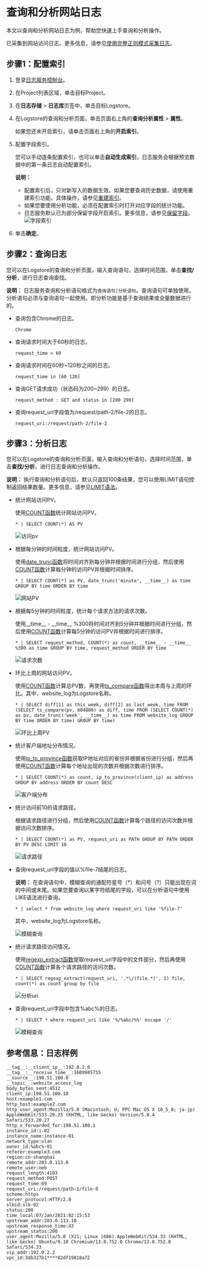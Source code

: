 # 查询和分析网站日志

本文以查询和分析网站日志为例，帮助您快速上手查询和分析操作。

已采集到网站访问日志。更多信息，请参见[使用完整正则模式采集日志](/cn.zh-CN/数据采集/Logtail采集/采集文本日志/使用完整正则模式采集日志.md)。

## 步骤1：配置索引

1.  登录[日志服务控制台](https://sls.console.aliyun.com)。

2.  在Project列表区域，单击目标Project。

3.  在**日志存储** \> **日志库**页签中，单击目标Logstore。

4.  在Logstore的查询和分析页面，单击页面右上角的**查询分析属性** \> **属性**。

    如果您还未开启索引，请单击页面右上角的**开启索引**。

5.  配置字段索引。

    您可以手动逐条配置索引，也可以单击**自动生成索引**，日志服务会根据预览数据中的第一条日志自动配置索引。

    **说明：**

    -   配置索引后，只对新写入的数据生效。如果您要查询历史数据，请使用重建索引功能。具体操作，请参见[重建索引](/cn.zh-CN/查询与分析/查询语法与功能/重建索引.md)。
    -   如果您要使用分析功能，必须在配置索引时打开对应字段的统计功能。
    -   日志服务默认已为部分保留字段开启索引。更多信息，请参见[保留字段](/cn.zh-CN/产品简介/限制说明/保留字段.md)。
    ![字段索引](https://static-aliyun-doc.oss-accelerate.aliyuncs.com/assets/img/zh-CN/6237060161/p210834.png)

6.  单击**确定**。


## 步骤2：查询日志

您可以在Logstore的查询和分析页面，输入查询语句，选择时间范围，单击**查找/分析**，进行日志查询查找。

**说明：** 日志服务查询和分析语句格式为`查询语句|分析语句`。查询语句可单独使用，分析语句必须与查询语句一起使用。即分析功能是基于查询结果或全量数据进行的。

-   查询包含Chrome的日志。

    ```
    Chrome
    ```

-   查询请求时间大于60秒的日志。

    ```
    request_time > 60
    ```

-   查询请求时间在60秒~120秒之间的日志。

    ```
    request_time in [60 120]
    ```

-   查询GET请求成功（状态码为200~299）的日志。

    ```
    request_method : GET and status in [200 299]
    ```

-   查询request\_uri字段值为/request/path-2/file-2的日志。

    ```
    request_uri:/request/path-2/file-2
    ```


## 步骤3：分析日志

您可以在Logstore的查询和分析页面，输入查询和分析语句，选择时间范围，单击**查找/分析**，进行日志查询和分析操作。

**说明：** 执行查询和分析语句后，默认只返回100条结果，您可以使用LIMIT语句控制返回结果数量。更多信息，请参见[LIMIT语法](/cn.zh-CN/查询与分析/SQL分析语法与功能/LIMIT语法.md)。

-   统计网站访问PV。

    使用[COUNT函数](/cn.zh-CN/查询与分析/SQL分析语法与功能/通用聚合函数.md)统计网站访问PV。

    ```
    * | SELECT COUNT(*) AS PV
    ```

    ![访问pv](https://static-aliyun-doc.oss-accelerate.aliyuncs.com/assets/img/zh-CN/8026760161/p224709.png)

-   根据每分钟的时间粒度，统计网站访问PV。

    使用[date\_trunc函数](/cn.zh-CN/查询与分析/SQL分析语法与功能/日期和时间函数.md)将时间对齐到每分钟并根据时间进行分组，然后使用[COUNT函数](/cn.zh-CN/查询与分析/SQL分析语法与功能/通用聚合函数.md)计算每分钟的访问PV并根据时间排序。

    ```
    * | SELECT COUNT(*) as PV, date_trunc('minute', __time__) as time GROUP BY time ORDER BY time
    ```

    ![网站PV](https://static-aliyun-doc.oss-accelerate.aliyuncs.com/assets/img/zh-CN/8026760161/p224710.png)

-   根据每5分钟的时间粒度，统计每个请求方法的请求次数。

    使用\_\_time\_\_ - \_\_time\_\_ %300将时间对齐到5分钟并根据时间进行分组，然后使用[COUNT函数](/cn.zh-CN/查询与分析/SQL分析语法与功能/通用聚合函数.md)计算每5分钟的访问PV并根据时间进行排序。

    ```
    * | SELECT request_method, COUNT(*) as count, __time__ - __time__ %300 as time GROUP BY time, request_method ORDER BY time
    ```

    ![请求次数](https://static-aliyun-doc.oss-accelerate.aliyuncs.com/assets/img/zh-CN/8026760161/p224711.png)

-   环比上周的网站访问PV。

    使用[COUNT函数](/cn.zh-CN/查询与分析/SQL分析语法与功能/通用聚合函数.md)计算总PV数，再使用[ts\_compare函数](/cn.zh-CN/查询与分析/SQL分析语法与功能/同比和环比函数.md)得出本周与上周的环比。其中，website\_log为Logstore名称。

    ```
    * | SELECT diff[1] as this_week, diff[2] as last_week, time FROM (SELECT ts_compare(pv, 604800) as diff, time FROM (SELECT COUNT(*) as pv, date_trunc('week', __time__) as time FROM website_log GROUP BY time ORDER BY time) GROUP BY time)
    ```

    ![环比上周PV](https://static-aliyun-doc.oss-accelerate.aliyuncs.com/assets/img/zh-CN/0418860161/p224805.png)

-   统计客户端地址分布情况。

    使用[ip\_to\_province函数](/cn.zh-CN/查询与分析/SQL分析语法与功能/IP地理函数.md)获取IP地址对应的省份并根据省份进行分组，然后再使用[COUNT函数](/cn.zh-CN/查询与分析/SQL分析语法与功能/通用聚合函数.md)计算每个地址出现的次数并根据次数进行排序。

    ```
    * | SELECT COUNT(*) as count, ip_to_province(client_ip) as address GROUP BY address ORDER BY count DESC
    ```

    ![客户端分布](https://static-aliyun-doc.oss-accelerate.aliyuncs.com/assets/img/zh-CN/8026760161/p224714.png)

-   统计访问前10的请求路径。

    根据请求路径进行分组，然后使用[COUNT函数](/cn.zh-CN/查询与分析/SQL分析语法与功能/通用聚合函数.md)计算每个路径的访问次数并根据访问次数排序。

    ```
    * | SELECT COUNT(*) as PV, request_uri as PATH GROUP BY PATH ORDER BY PV DESC LIMIT 10
    ```

    ![请求路径](https://static-aliyun-doc.oss-accelerate.aliyuncs.com/assets/img/zh-CN/8026760161/p224715.png)

-   查询request\_uri字段的值以%file-7结尾的日志。

    **说明：** 在查询语句中，模糊查询的通配符星号（\*）和问号（?）只能出现在词的中间或末尾。如果您要查询以某字符结尾的字段，可以在分析语句中使用LIKE语法进行查询。

    ```
    * | select * from website_log where request_uri like '%file-7'
    ```

    其中，website\_log为Logstore名称。

    ![模糊查询](https://static-aliyun-doc.oss-accelerate.aliyuncs.com/assets/img/zh-CN/8026760161/p224716.png)

-   统计请求路径访问情况。

    使用[regexp\_extract函数](/cn.zh-CN/查询与分析/SQL分析语法与功能/正则式函数.md)提取request\_uri字段中的文件部分，然后再使用[COUNT函数](/cn.zh-CN/查询与分析/SQL分析语法与功能/通用聚合函数.md)计算各个请求路径的访问次数。

    ```
    * | SELECT regexp_extract(request_uri, '.*\/(file.*)', 1) file, count(*) as count group by file
    ```

    ![分析uri](https://static-aliyun-doc.oss-accelerate.aliyuncs.com/assets/img/zh-CN/9652281161/p224727.png)

-   查询request\_uri字段中包含%abc%的日志。

    ```
    * | SELECT * where request_uri like '%/%abc/%%' escape '/'
    ```

    ![模糊查询](https://static-aliyun-doc.oss-accelerate.aliyuncs.com/assets/img/zh-CN/3024682161/p240990.png)


## 参考信息：日志样例

```
__tag__:__client_ip__:192.0.2.0
__tag__:__receive_time__:1609985755
__source__:198.51.100.0
__topic__:website_access_log
body_bytes_sent:4512
client_ip:198.51.100.10
host:example1.com
http_host:example2.com
http_user_agent:Mozilla/5.0 (Macintosh; U; PPC Mac OS X 10_5_8; ja-jp) AppleWebKit/533.20.25 (KHTML, like Gecko) Version/5.0.4 Safari/533.20.27
http_x_forwarded_for:198.51.100.1
instance_id:i-02
instance_name:instance-01
network_type:vlan
owner_id:%abc%-01
referer:example3.com
region:cn-shanghai
remote_addr:203.0.113.0
remote_user:neb
request_length:4103
request_method:POST
request_time:69
request_uri:/request/path-1/file-0
scheme:https
server_protocol:HTTP/2.0
slbid:slb-02
status:200
time_local:07/Jan/2021:02:15:53
upstream_addr:203.0.113.10
upstream_response_time:43
upstream_status:200
user_agent:Mozilla/5.0 (X11; Linux i686) AppleWebKit/534.33 (KHTML, like Gecko) Ubuntu/9.10 Chromium/13.0.752.0 Chrome/13.0.752.0 Safari/534.33
vip_addr:192.0.2.2
vpc_id:3db327b1****82df19818a72
```

